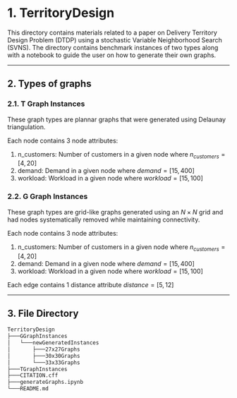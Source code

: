 # 1. TerritoryDesign
This directory contains materials related to a paper on Delivery Territory Design Problem (DTDP) using a stochastic Variable Neighborhood Search (SVNS). The directory contains benchmark instances of two types along with a notebook to guide the user on how to generate their own graphs.

---
## 2. Types of graphs
### 2.1. T Graph Instances
These graph types are plannar graphs that were generated using Delaunay triangulation. 

Each node contains 3 node attributes:
1. n_customers: Number of customers in a given node where $n_{customers}=[4,20]$
2. demand: Demand in a given node where $demand=[15,400]$
3. workload: Workload in a given node where $workload=[15,100]$

### 2.2. G Graph Instances
These graph types are grid-like graphs generated using an $N \times N$ grid and had nodes systematically removed while maintaining connectivity. 

Each node contains 3 node attributes:
1. n_customers: Number of customers in a given node where $n_{customers}=[4,20]$
2. demand: Demand in a given node where $demand=[15,400]$
3. workload: Workload in a given node where $workload=[15,100]$

Each edge contains 1 distance attribute $distance = [5,12]$

---
## 3. File Directory
```bash
TerritoryDesign
├───GGraphInstances
│   └───newGeneratedInstances
│       ├───27x27Graphs
│       ├───30x30Graphs
│       └───33x33Graphs
├───TGraphInstances
├───CITATION.cff
├───generateGraphs.ipynb
└───README.md
```
